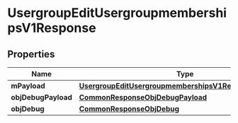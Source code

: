

# UsergroupEditUsergroupmembershipsV1Response

## Properties

Name | Type | Description | Notes
------------ | ------------- | ------------- | -------------
**mPayload** | [**UsergroupEditUsergroupmembershipsV1ResponseMPayload**](UsergroupEditUsergroupmembershipsV1ResponseMPayload.md) |  | 
**objDebugPayload** | [**CommonResponseObjDebugPayload**](CommonResponseObjDebugPayload.md) |  |  [optional]
**objDebug** | [**CommonResponseObjDebug**](CommonResponseObjDebug.md) |  |  [optional]




